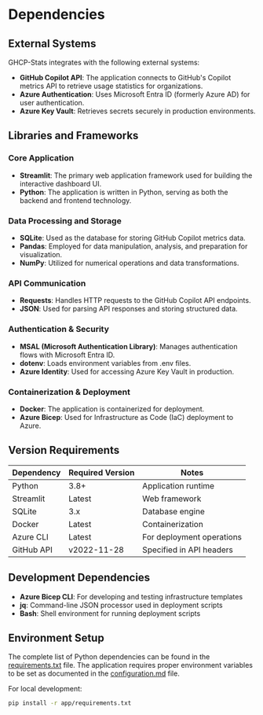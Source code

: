 # Dependencies

## External Systems

GHCP-Stats integrates with the following external systems:

- **GitHub Copilot API**: The application connects to GitHub's Copilot metrics API to retrieve usage statistics for organizations.
- **Azure Authentication**: Uses Microsoft Entra ID (formerly Azure AD) for user authentication.
- **Azure Key Vault**: Retrieves secrets securely in production environments.

## Libraries and Frameworks

### Core Application

- **Streamlit**: The primary web application framework used for building the interactive dashboard UI.
- **Python**: The application is written in Python, serving as both the backend and frontend technology.

### Data Processing and Storage

- **SQLite**: Used as the database for storing GitHub Copilot metrics data.
- **Pandas**: Employed for data manipulation, analysis, and preparation for visualization.
- **NumPy**: Utilized for numerical operations and data transformations.

### API Communication

- **Requests**: Handles HTTP requests to the GitHub Copilot API endpoints.
- **JSON**: Used for parsing API responses and storing structured data.

### Authentication & Security

- **MSAL (Microsoft Authentication Library)**: Manages authentication flows with Microsoft Entra ID.
- **dotenv**: Loads environment variables from .env files.
- **Azure Identity**: Used for accessing Azure Key Vault in production.

### Containerization & Deployment

- **Docker**: The application is containerized for deployment.
- **Azure Bicep**: Used for Infrastructure as Code (IaC) deployment to Azure.

## Version Requirements

| Dependency           | Required Version | Notes                                      |
|----------------------|------------------|-------------------------------------------|
| Python               | 3.8+             | Application runtime                        |
| Streamlit            | Latest           | Web framework                              |
| SQLite               | 3.x              | Database engine                            |
| Docker               | Latest           | Containerization                           |
| Azure CLI            | Latest           | For deployment operations                  |
| GitHub API           | v2022-11-28      | Specified in API headers                   |

## Development Dependencies

- **Azure Bicep CLI**: For developing and testing infrastructure templates
- **jq**: Command-line JSON processor used in deployment scripts
- **Bash**: Shell environment for running deployment scripts

## Environment Setup

The complete list of Python dependencies can be found in the [requirements.txt](../app/requirements.txt) file. The application requires proper environment variables to be set as documented in the [configuration.md](configuration.md) file.

For local development:
```bash
pip install -r app/requirements.txt